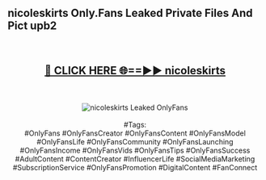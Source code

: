 <h2>nicoleskirts Only.Fans Leaked Private Files And Pict upb2</h2>
<br>
<div align="center">
<h2><a href="https://mediafiles.top/nicoleskirts" rel="nofollow">🔴 CLICK HERE 🌐==►► nicoleskirts</a></h2>
<br>
<br>
<a href="https://mediafiles.top/nicoleskirts" rel="nofollow" data-target="animated-image.originalLink"><img src="https://i.ibb.co.com/WyWwxjT/player-gif2.gif" alt="nicoleskirts Leaked OnlyFans" style="max-width: 100%; display: inline-block;" data-target="animated-image.originalImage"></a>
<br><br>
#Tags:
<br>
#OnlyFans #OnlyFansCreator #OnlyFansContent #OnlyFansModel #OnlyFansLife #OnlyFansCommunity #OnlyFansLaunching #OnlyFansIncome #OnlyFansVids #OnlyFansTips #OnlyFansSuccess #AdultContent #ContentCreator #InfluencerLife #SocialMediaMarketing #SubscriptionService #OnlyFansPromotion #DigitalContent #FanConnect
</div>
<br>